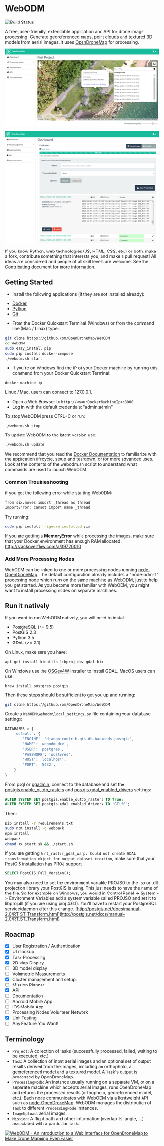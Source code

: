 # WebODM

[![Build Status](https://travis-ci.org/OpenDroneMap/WebODM.svg?branch=master)](https://travis-ci.org/OpenDroneMap/WebODM)

A free, user-friendly, extendable application and API for drone image processing. Generate georeferenced maps, point clouds and textured 3D models from aerial images. It uses [OpenDroneMap](https://github.com/OpenDroneMap/OpenDroneMap) for processing.

![Alt text](/screenshots/ui-mockup.png?raw=true "WebODM")

![Alt text](/screenshots/dashboard.png?raw=true "Dashboard")

If you know Python, web technologies (JS, HTML, CSS, etc.) or both, make a fork, contribute something that interests you, and make a pull request! All ideas are considered and people of all skill levels are welcome. See the [Contributing](/CONTRIBUTING.md) document for more information.

## Getting Started

* Install the following applications (if they are not installed already):
 - [Docker](https://www.docker.com/)
 - [Python](https://www.python.org/downloads/)
 - [Git](https://git-scm.com/downloads)

* From the Docker Quickstart Terminal (Windows) or from the command line (Mac / Linux) type:
```bash
git clone https://github.com/OpenDroneMap/WebODM
cd WebODM
sudo easy_install pip
sudo pip install docker-compose
./webodm.sh start
```

* If you're on Windows find the IP of your Docker machine by running this command from your Docker Quickstart Terminal:

```bash
docker-machine ip
```

Linux / Mac, users can connect to 127.0.0.1.

* Open a Web Browser to `http://<yourDockerMachineIp>:8000`
* Log in with the default credentials: "admin:admin"

To stop WebODM press CTRL+C or run:

```
./webodm.sh stop
```

To update WebODM to the latest version use:

```bash
./webodm.sh update
```

We recommend that you read the [Docker Documentation](https://docs.docker.com/) to familiarize with the application lifecycle, setup and teardown, or for more advanced uses. Look at the contents of the webodm.sh script to understand what commands are used to launch WebODM.

### Common Troubleshooting

if you get the following error while starting WebODM:
```bash
from six.moves import _thread as thread
ImportError: cannot import name _thread
```

Try running:
```bash
sudo pip install --ignore-installed six
```

If you are getting a **MemoryError** while processing the images, make sure that your Docker environment has enough RAM allocated. http://stackoverflow.com/a/39720010

### Add More Processing Nodes

WebODM can be linked to one or more processing nodes running [node-OpenDroneMap](https://github.com/pierotofy/node-OpenDroneMap). The default configuration already includes a "node-odm-1" processing node which runs on the same machine as WebODM, just to help you get started. As you become more familiar with WebODM, you might want to install processing nodes on separate machines.

## Run it natively

If you want to run WebODM natively, you will need to install:
 * PostgreSQL (>= 9.5)
 * PostGIS 2.3
 * Python 3.5
 * GDAL (>= 2.1)

On Linux, make sure you have:

```bash
apt-get install binutils libproj-dev gdal-bin
```

On Windows use the [OSGeo4W](https://trac.osgeo.org/osgeo4w/) installer to install GDAL. MacOS users can use:

```
brew install postgres postgis
```

Then these steps should be sufficient to get you up and running:

```bash
git clone https://github.com/OpenDroneMap/WebODM
```

Create a `WebODM\webodm\local_settings.py` file containing your database settings:

```python
DATABASES = {
    'default': {
        'ENGINE': 'django.contrib.gis.db.backends.postgis',
        'NAME': 'webodm_dev',
        'USER': 'postgres',
        'PASSWORD': 'postgres',
        'HOST': 'localhost',
        'PORT': '5432',
    }
}
```

From psql or [pgadmin](https://www.pgadmin.org), connect to the database and set the [postgis.enable_outdb_rasters](http://postgis.net/docs/manual-2.2/postgis_enable_outdb_rasters.html) and [postgis.gdal_enabled_drivers](http://postgis.net/docs/postgis_gdal_enabled_drivers.html) settings:

```sql
ALTER SYSTEM SET postgis.enable_outdb_rasters TO True;
ALTER SYSTEM SET postgis.gdal_enabled_drivers TO 'GTiff';
```

Then:

```bash
pip install -r requirements.txt
sudo npm install -g webpack
npm install
webpack
chmod +x start.sh && ./start.sh
```

If you are getting a `rt_raster_gdal_warp: Could not create GDAL transformation object for output dataset creation`, make sure that your PostGIS installation has PROJ support:

```sql
SELECT PostGIS_Full_Version();
```

You may also need to set the environment variable PROJSO to the .so or .dll projection library your PostGIS is using. This just needs to have the name of the file. So for example on Windows, you would in Control Panel -> System -> Environment Variables add a system variable called PROJSO and set it to libproj.dll (if you are using proj 4.6.1). You'll have to restart your PostgreSQL service/daemon after this change. [http://postgis.net/docs/manual-2.0/RT_ST_Transform.html](http://postgis.net/docs/manual-2.0/RT_ST_Transform.html)

## Roadmap
- [X] User Registration / Authentication
- [X] UI mockup
- [X] Task Processing
- [X] 2D Map Display 
- [ ] 3D model display
- [ ] Volumetric Measurements
- [X] Cluster management and setup.
- [ ] Mission Planner
- [X] API
- [ ] Documentation
- [ ] Android Mobile App
- [ ] iOS Mobile App
- [ ] Processing Nodes Volunteer Network
- [X] Unit Testing
- [ ] Any Feature You Want!

## Terminology

 - `Project`: A collection of tasks (successfully processed, failed, waiting to be executed, etc.)
 - `Task`: A collection of input aerial images and an optional set of output results derived from the images, including an orthophoto, a georeferenced model and a textured model. A `Task`'s output is processed by OpenDroneMap.
 - `ProcessingNode`: An instance usually running on a separate VM, or on a separate machine which accepts aerial images, runs OpenDroneMap and returns the processed results (orthophoto, georeferenced model, etc.). Each node communicates with WebODM via a lightweight API such as [node-OpenDroneMap](https://www.github.com/pierotofy/node-OpenDroneMap). WebODM manages the distribution of `Task` to different `ProcessingNode` instances.
 - `ImageUpload`: aerial images.
 - `Mission`: A flight path and other information (overlap %, angle, ...) associated with a particular `Task`.
 
[![WebODM - An Introduction to a Web Interface for OpenDroneMap to Make Drone Mapping Even Easier](https://img.youtube.com/vi/UnN-NzL96T8/0.jpg)](https://www.youtube.com/watch?v=UnN-NzL96T8 "WebODM - An Introduction to a Web Interface for OpenDroneMap to Make Drone Mapping Even Easier")

